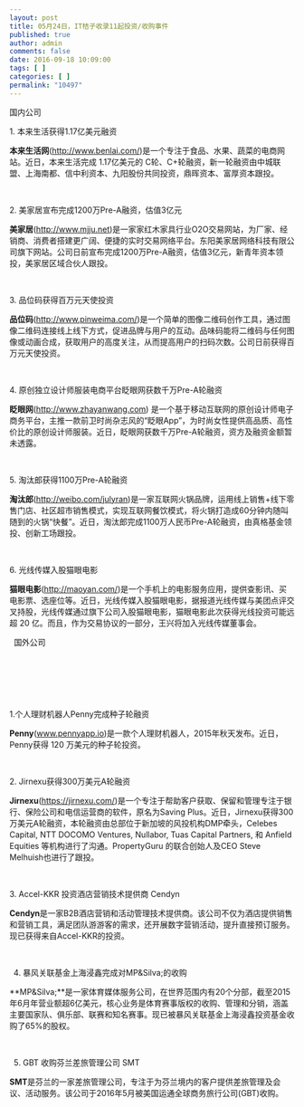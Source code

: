```yaml
---
layout: post
title: 05月24日，IT桔子收录11起投资/收购事件
published: true
author: admin
comments: false
date: 2016-09-18 10:09:00
tags: [ ]
categories: [ ]
permalink: "10497"
---
```

 国内公司   &nbsp; 

1. 本来生活获得1.17亿美元融资

**本来生活网**(http://www.benlai.com/)是一个专注于食品、水果、蔬菜的电商网站。近日，本来生活完成 1.17亿美元的 C轮、C+轮融资，新一轮融资由中城联盟、上海南都、信中利资本、九阳股份共同投资，鼎晖资本、富厚资本跟投。

&nbsp;

2. 美家居宣布完成1200万Pre-A融资，估值3亿元

**美家居**(http://www.mjju.net)是一家家红木家具行业O2O交易网站，为厂家、经销商、消费者搭建更广阔、便捷的实时交易网络平台。东阳美家居网络科技有限公司旗下网站。公司日前宣布完成1200万Pre-A融资，估值3亿元，新青年资本领投，美家居区域合伙人跟投。

&nbsp;

3. 品位码获得百万元天使投资

**品位码**(http://www.pinweima.com/)是一个简单的图像二维码创作工具，通过图像二维码连接线上线下方式，促进品牌与用户的互动。品味码能将二维码与任何图像或动画合成，获取用户的高度关注，从而提高用户的扫码次数。公司日前获得百万元天使投资。

&nbsp;

4. 原创独立设计师服装电商平台眨眼网获数千万Pre-A轮融资

**眨眼网**(http://www.zhayanwang.com) 是一个基于移动互联网的原创设计师电子商务平台，主推一款前卫时尚杂志风的“眨眼App”，为时尚女性提供高品质、高性价比的原创设计师服装。近日，眨眼网获数千万Pre-A轮融资，资方及融资金额暂未透露。

&nbsp;

5. 淘汰郎获得1100万Pre-A轮融资

**淘汰郎**(http://weibo.com/julyran)是一家互联网火锅品牌，运用线上销售+线下零售门店、社区超市销售模式，实现互联网餐饮模式，将火锅打造成60分钟内随叫随到的火锅“快餐”。近日，淘汰郎完成1100万人民币Pre-A轮融资，由真格基金领投、创新工场跟投。

&nbsp;

6. 光线传媒入股猫眼电影

**猫眼电影**(http://maoyan.com/)是一个手机上的电影服务应用，提供查影讯、买电影票、选座位等。近日，光线传媒入股猫眼电影，据报道光线传媒与美团点评交叉持股，光线传媒通过旗下公司入股猫眼电影，猫眼电影此次获得光线投资可能远超 20 亿。而且，作为交易协议的一部分，王兴将加入光线传媒董事会。

&nbsp; 国外公司 

&nbsp;  &nbsp; 

&nbsp;

&nbsp;

1.个人理财机器人Penny完成种子轮融资

**Penny**(www.pennyapp.io)是一款个人理财机器人，2015年秋天发布。近日，Penny获得 120 万美元的种子轮投资。

&nbsp;

2. Jirnexu获得300万美元A轮融资

**Jirnexu**(https://jirnexu.com/)是一个专注于帮助客户获取、保留和管理专注于银行、保险公司和电信运营商的软件，原名为Saving Plus。近日，Jirnexu获得300万美元A轮融资，本轮融资由总部位于新加坡的风投机构DMP牵头，Celebes Capital, NTT DOCOMO Ventures, Nullabor, Tuas Capital Partners, 和 Anfield Equities 等机构进行了沟通。PropertyGuru 的联合创始人及CEO Steve Melhuish也进行了跟投。

&nbsp;

3. Accel-KKR 投资酒店营销技术提供商 Cendyn

**Cendyn**是一家B2B酒店营销和活动管理技术提供商。该公司不仅为酒店提供销售和营销工具，满足团队游游客的需求，还开展数字营销活动，提升直接预订服务。现已获得来自Accel-KKR的投资。

&nbsp;

4. 暴风关联基金上海浸鑫完成对MP&Silva;的收购

**MP&Silva;**是一家体育媒体服务公司，在世界范围内有20个分部，截至2015年6月年营业额超6亿美元，核心业务是体育赛事版权的收购、管理和分销，涵盖主要国家队、俱乐部、联赛和知名赛事。现已被暴风关联基金上海浸鑫投资基金收购了65%的股权。

&nbsp;

5. GBT 收购芬兰差旅管理公司 SMT

**SMT**是芬兰的一家差旅管理公司，专注于为芬兰境内的客户提供差旅管理及会议、活动服务。该公司于2016年5月被美国运通全球商务旅行公司(GBT)收购。 